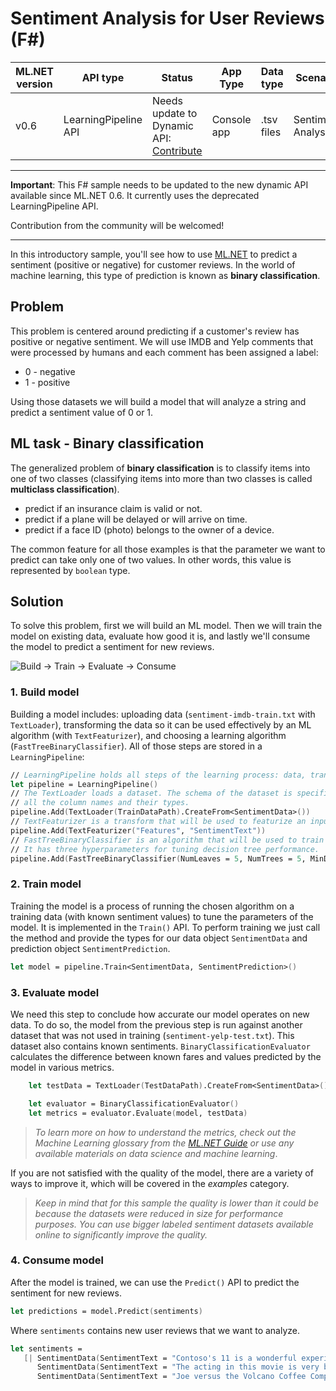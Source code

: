 # Sentiment Analysis for User Reviews (F#)

| ML.NET version | API type          | Status                        | App Type    | Data type | Scenario            | ML Task                   | Algorithms                  |
|----------------|-------------------|-------------------------------|-------------|-----------|---------------------|---------------------------|-----------------------------|
| v0.6           | LearningPipeline API | Needs update to  Dynamic API: [Contribute](/CONTRIBUTING.md) | Console app | .tsv files | Sentiment Analysis | Two-class  classification | Linear Classification |

------------------------------------

**Important**: This F# sample needs to be updated to the new dynamic API available since ML.NET 0.6. It currently uses the deprecated LearningPipeline API.

Contribution from the community will be welcomed! 

------------------------------------

In this introductory sample, you'll see how to use [ML.NET](https://www.microsoft.com/net/learn/apps/machine-learning-and-ai/ml-dotnet) to predict a sentiment (positive or negative) for customer reviews. In the world of machine learning, this type of prediction is known as **binary classification**.

## Problem
This problem is centered around predicting if a customer's review has positive or negative sentiment. We will use IMDB and Yelp comments that were processed by humans and each comment has been assigned a label: 
* 0 - negative
* 1 - positive

Using those datasets we will build a model that will analyze a string and predict a sentiment value of 0 or 1.

## ML task - Binary classification
The generalized problem of **binary classification** is to classify items into one of two classes (classifying items into more than two classes is called **multiclass classification**).

* predict if an insurance claim is valid or not.
* predict if a plane will be delayed or will arrive on time.
* predict if a face ID (photo) belongs to the owner of a device.

The common feature for all those examples is that the parameter we want to predict can take only one of two values. In other words, this value is represented by `boolean` type.

## Solution
To solve this problem, first we will build an ML model. Then we will train the model on existing data, evaluate how good it is, and lastly we'll consume the model to predict a sentiment for new reviews.

![Build -> Train -> Evaluate -> Consume](https://github.com/dotnet/machinelearning-samples/raw/master/samples/getting-started/shared_content/modelpipeline.png)

### 1. Build model

Building a model includes: uploading data (`sentiment-imdb-train.txt` with `TextLoader`), transforming the data so it can be used effectively by an ML algorithm (with `TextFeaturizer`), and choosing a learning algorithm (`FastTreeBinaryClassifier`). All of those steps are stored in a `LearningPipeline`:
```fsharp
// LearningPipeline holds all steps of the learning process: data, transforms, learners.  
let pipeline = LearningPipeline()
// The TextLoader loads a dataset. The schema of the dataset is specified by passing a class containing
// all the column names and their types.
pipeline.Add(TextLoader(TrainDataPath).CreateFrom<SentimentData>())
// TextFeaturizer is a transform that will be used to featurize an input column to format and clean the data.
pipeline.Add(TextFeaturizer("Features", "SentimentText"))
// FastTreeBinaryClassifier is an algorithm that will be used to train the model.
// It has three hyperparameters for tuning decision tree performance. 
pipeline.Add(FastTreeBinaryClassifier(NumLeaves = 5, NumTrees = 5, MinDocumentsInLeafs = 2)
```
### 2. Train model
Training the model is a process of running the chosen algorithm on a training data (with known sentiment values) to tune the parameters of the model. It is implemented in the `Train()` API. To perform training we just call the method and provide the types for our data object `SentimentData` and  prediction object `SentimentPrediction`.
```fsharp
let model = pipeline.Train<SentimentData, SentimentPrediction>()
```
### 3. Evaluate model
We need this step to conclude how accurate our model operates on new data. To do so, the model from the previous step is run against another dataset that was not used in training (`sentiment-yelp-test.txt`). This dataset also contains known sentiments. `BinaryClassificationEvaluator` calculates the difference between known fares and values predicted by the model in various metrics.
```fsharp
    let testData = TextLoader(TestDataPath).CreateFrom<SentimentData>()

    let evaluator = BinaryClassificationEvaluator()
    let metrics = evaluator.Evaluate(model, testData)
```
>*To learn more on how to understand the metrics, check out the Machine Learning glossary from the [ML.NET Guide](https://docs.microsoft.com/en-us/dotnet/machine-learning/) or use any available materials on data science and machine learning*.

If you are not satisfied with the quality of the model, there are a variety of ways to improve it, which will be covered in the *examples* category.

>*Keep in mind that for this sample the quality is lower than it could be because the datasets were reduced in size for performance purposes. You can use bigger labeled sentiment datasets available online to significantly improve the quality.*

### 4. Consume model
After the model is trained, we can use the `Predict()` API to predict the sentiment for new reviews. 

```fsharp
let predictions = model.Predict(sentiments)
```
Where `sentiments` contains new user reviews that we want to analyze.

```fsharp
let sentiments = 
   [| SentimentData(SentimentText = "Contoso's 11 is a wonderful experience", Sentiment = 1.0)
      SentimentData(SentimentText = "The acting in this movie is very bad", Sentiment = 0.0)
      SentimentData(SentimentText = "Joe versus the Volcano Coffee Company is a great film.", Sentiment = 1.0) |]
```